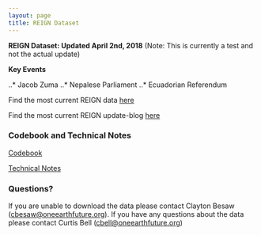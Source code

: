 ```yaml
---
layout: page
title: REIGN Dataset
---
```

**REIGN Dataset: Updated April 2nd, 2018** (Note: This is currently a test and not the actual update)

**Key Events**

..* Jacob Zuma
..* Nepalese Parliament
..* Ecuadorian Referendum

Find the most current REIGN data [here](https://cdn.rawgit.com/OEFDataScience/REIGN.github.io/gh-pages/data_sets/REIGN_2018_3.csv) 

Find the most current REIGN update-blog [here](http://oefresearch.org/news/international-elections-and-leaders-march-2018-update)

### Codebook and Technical Notes

[Codebook](https://cdn.rawgit.com/OEFDataScience/REIGN.github.io/gh-pages/documents/reign_codebook.pdf)

[Technical Notes](https://cdn.rawgit.com/OEFDataScience/REIGN.github.io/gh-pages/documents/reign_notes.pdf)



### Questions?

If you are unable to download the data please contact Clayton Besaw (<cbesaw@oneearthfuture.org>). If you have any questions about the data please contact Curtis Bell (<cbell@oneearthfuture.org>)

